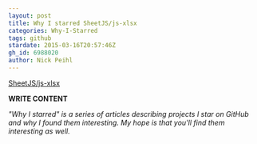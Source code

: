 ```yaml
---
layout: post
title: Why I starred SheetJS/js-xlsx
categories: Why-I-Starred
tags: github
stardate: 2015-03-16T20:57:46Z
gh_id: 6988020
author: Nick Peihl
---
```


[SheetJS/js-xlsx](star.repo.html_url)

**WRITE CONTENT**

*"Why I starred" is a series of articles describing projects I star on GitHub and why I found them interesting. My hope is that you'll find them interesting as well.*

